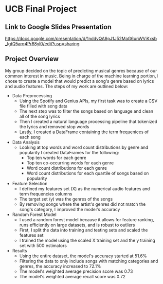 # UCB Final Project
## Link to Google Slides Presentation
https://docs.google.com/presentation/d/1nddvQA9pJ1J52MaG6unWViKxsb_lgtQ5arq4Pr88yl0/edit?usp=sharing 

## Project Overview
My group decided on the topic of predicting musical genres because of our common interest in music. Being in charge of the machine learning portion, I chose to create a model that would predict a song's genre based on lyrics and audio features. The steps of my work are outlined below:
- Data Preprocessing
  - Using the Spotify and Genius APIs, my first task was to create a CSV file filled with song data
  - The next step was to filter the songs based on language and clean all of the song lyrics
  - Then I created a natural language processing pipeline that tokenized the lyrics and removed stop words
  - Lastly, I created a DataFrame containing the term frequenices of each song
- Data Analysis
  - Looking at top words and word count distributions by genre and popularity I created DataFrames for the following:
    - Top ten words for each genre
    - Top ten co-occurring words for each genre
    - Word count distributions for each genre
    - Word count distributions for each quartile of songs based on popularity
- Feature Selection
  - I defined my features set (X) as the numerical audio features and term frequencies columns
  - The target set (y) was the genres of the songs
  - By removing songs where the artist's genres did not match the song's category, I improved the model's accuracy
- Random Forest Model
  - I used a random forest model because it allows for feature ranking, runs efficiently on large datasets, and is robust to outliers
  - First, I split the data into training and testing sets and scaled the features set
  - I trained the model using the scaled X training set and the y training set with 500 estimators
- Results
  - Using the entire dataset, the model's accuracy started at 51.6%
  - Filtering the data to only include songs with matching categories and genres, the accuracy increased to 72.1%
  - The model's weighted average precision score was 0.73
  - The model's weighted average recall score was 0.72
